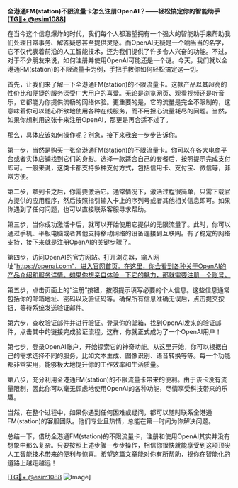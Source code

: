 **全港通FM(station)不限流量卡怎么注册OpenAI？——轻松搞定你的智能助手[[TG💪+ @esim1088](https://t.me/s/esim1088)]**

在当今这个信息爆炸的时代，我们每个人都渴望拥有一个强大的智能助手来帮助我们处理日常事务、解答疑惑甚至提供灵感。而OpenAI无疑是一个响当当的名字，它不仅代表着前沿的人工智能技术，还为我们提供了许多令人兴奋的功能。不过，对于不少朋友来说，如何注册并使用OpenAI可能还是一个谜。今天，我们就以全港通FM(station)的不限流量卡为例，手把手教你如何轻松搞定这一切。

首先，让我们来了解一下全港通FM(station)的不限流量卡。这款产品以其超高的性价比和便捷的服务深受广大用户的喜爱。无论是浏览网页、观看视频还是听音乐，它都能为你提供流畅的网络体验。更重要的是，它的流量是完全不限制的，这意味着你可以随心所欲地使用各种在线服务，而不用担心流量耗尽的问题。当然，如果你想利用这张卡来注册OpenAI，那更是再合适不过了。

那么，具体应该如何操作呢？别急，接下来我会一步步告诉你。

第一步，当然是购买一张全港通FM(station)的不限流量卡。你可以在各大电商平台或者实体店铺找到它们的身影。选择一款适合自己的套餐后，按照提示完成支付即可。一般来说，这类卡都支持多种支付方式，包括信用卡、支付宝、微信等，非常方便。

第二步，拿到卡之后，你需要激活它。通常情况下，激活过程很简单，只需下载官方提供的应用程序，然后按照指引输入卡上的序列号或者其他相关信息即可。如果你遇到了任何问题，也可以直接联系客服寻求帮助。

第三步，当你成功激活卡后，就可以开始使用它提供的无限流量了。此时，你可以通过手机、平板电脑或者其他支持移动网络的设备连接到互联网。有了稳定的网络支持，接下来就是注册OpenAI的关键步骤了。

第四步，访问OpenAI的官方网站。打开浏览器，输入网址“https://openai.com”，进入官网首页。在这里，你会看到各种关于OpenAI的产品介绍和服务详情。如果你想亲自体验一下它的魅力，那就需要注册一个账号。

第五步，点击页面上的“注册”按钮，按照提示填写必要的个人信息。这些信息通常包括你的邮箱地址、密码以及验证码等。确保所有信息准确无误后，点击提交按钮，等待系统发送验证邮件。

第六步，查收验证邮件并进行验证。登录你的邮箱，找到OpenAI发来的验证邮件，点击其中的链接完成验证流程。这样，你就正式成为了一个OpenAI用户！

第七步，登录OpenAI账户，开始探索它的神奇功能。从这里开始，你可以根据自己的需求选择不同的服务，比如文本生成、图像识别、语音转换等等。每一个功能都非常实用，能够极大地提升你的工作效率和生活质量。

第八步，充分利用全港通FM(station)的不限流量卡带来的便利。由于该卡没有流量限制，因此你可以毫无顾虑地使用OpenAI的各种功能，尽情享受科技带来的乐趣。

当然，在整个过程中，如果你遇到任何困难或疑问，都可以随时联系全港通FM(station)的客服团队。他们专业且热情，总能在第一时间为你解决问题。

总结一下，借助全港通FM(station)的不限流量卡，注册和使用OpenAI其实并没有想象中那么复杂。只要按照上述步骤一步步操作，相信你很快就能享受到这项顶尖人工智能技术带来的便利与惊喜。希望这篇文章能对你有所帮助，祝你在智能化的道路上越走越远！

[[TG💪+ @esim1088](https://t.me/s/esim1088) ![Image](https://i.postimg.cc/4NQfJmqS/Snipaste-2025-05-13-00-14-12.png)]